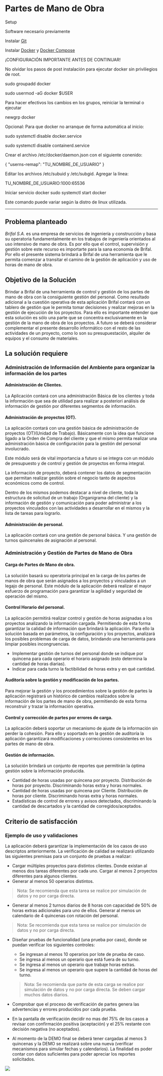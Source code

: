 
# Partes de Mano de Obra

Setup

Software necesario previamente


Instalar <a href="https://git-scm.com/download/linux">Git</a>



Instalar <a href="https://docs.docker.com/engine/install/ubuntu/">Docker</a> y <a href="https://docs.docker.com/compose/install/">Docker Compose</a>

¡CONFIGURACIÓN IMPORTANTE ANTES DE CONTINUAR!


No olvidar los pasos de post instalación para ejecutar docker sin priviliegios de root.

sudo groupadd docker

sudo usermod -aG docker $USER


Para hacer efectivos los cambios en los grupos, reiniciar la terminal o ejecutar

newgrp docker




Opcional: Para que docker no arranque de forma automática al inicio:

sudo systemctl disable docker.service

sudo systemctl disable containerd.service



Crear el archivo /etc/docker/daemon.json con el siguiente conenido:

{
  "userns-remap": "TU_NOMBRE_DE_USUARIO"
}



Editar los archivos /etc/subuid y /etc/subgid. Agregar la línea:

TU_NOMBRE_DE_USUARIO:1000:65536






Iniciar servicio docker sudo systemctl start docker

Este comando puede variar según la distro de linux utilizada.









---

## Problema planteado
*Brifal S.A.* es una empresa de servicios de ingeniería y construcción y basa su operatoria fundamentalmente en los trabajos de ingeniería orientados al uso intensivo de mano de obra.
Es por ello que el control, supervisión y gestión sobre este recurso es importarte para la sana economía de Brifal.
Por ello el presente sistema brindará a Brifal de una herramienta que le permita comenzar a transitar el camino de la gestión de aplicación y uso de horas de mano de obra.

## Objetivo de la Solución
Brindar a Brifal de una herramienta de control y gestión de los partes de mano de obra con la consiguiente gestión del personal.
Como resultado adicional a la cuestión operativa de esta aplicación Brifal contará con un tablero de gestión que le permita tomar decisiones y realizar mejoras en la gestión de ejecución de los proyectos.
Para ello es importante entender que esta solución es sólo una parte que se concentra exclusivamente en la gestión de la mano de obra de los proyectos.
A futuro se deberá considerar complementar el presente desarrollo informático con el resto de las actividades de un proyecto, como lo son su presupuestación, alquiler de equipos y el consumo de materiales.

## La solución requiere

### Administración de Información del Ambiente para organizar la información de los partes

#### Administración de Clientes.
La Aplicación contará con una administración Básica de los clientes y toda la información que sea de utilidad para realizar a posteriori análisis de información de gestión por diferentes segmentos de información.

#### Administración de proyectos (OT).
La aplicación contará con una gestión básica de administración de proyectos (OT)(Unidad de Trabajo).
Básicamente con la idea que funcione ligado a la Orden de Compra del cliente y que el mismo permita realizar una administración básica de configuración para la gestión del personal involucrado.

Este módulo será de vital importancia a futuro si se integra con un módulo de presupuesto y de control y gestión de proyectos en forma integral.

La información de proyecto, deberá contener los datos de segmentación que permitan realizar gestión sobre el negocio tanto de aspectos económicos como de control.

Dentro de los mismos podemos destacar a nivel de cliente, toda la estructura de solicitud de un trabajo (Organigrama del cliente) y la información de gestión y comunicación para poder administrar a los proyectos vinculados con las actividades a desarrollar en el mismos y la lista de tareas para lograrlo.

#### Administración de personal.
La aplicación contará con una gestión de personal básica. Y una gestión de turnos
quincenales de asignación al personal.

### Administración y Gestión de Partes de Mano de Obra
#### Carga de Partes de Mano de obra.
La solución basará su operatoria principal en la carga de los partes de manos de obra que serán asignados a los proyectos y vinculados a un legajo de personal.
Este módulo de la aplicación deberá realizar el mayor esfuerzo de programación para garantizar la agilidad y seguridad de operación del mismo.

#### Control Horario del personal.
La aplicación permitirá realizar control y gestión de horas asignadas a los proyectos analizando la información cargada.
Permitiendo de esta forma garantizar la calidad de información que brindará la aplicación.
Para ello la solución basada en parámetros, la configuración y los proyectos, analizará los posibles problemas de carga de datos, brindando una herramienta para limpiar posibles incongruencias.
* Implementar gestión de turnos del personal donde se indique por quincena para cada operario el horario asignado (esto determina la cantidad de horas diarias).
* Indicar para cada turno la factibilidad de horas extra y en qué cantidad.

#### Auditoría sobre la gestión y modificación de los partes.
Para mejorar la gestión y los procedimientos sobre la gestión de partes la aplicación
registrará un histórico de cambios realizados sobre la información de los partes de mano
de obra, permitiendo de esta forma reconstruir y trazar la información operativa.

#### Control y corrección de partes por errores de carga.
La aplicación deberá soportar un mecanismo de ajuste de la información sin perder la cohesión. Para ello y soportado en la gestión de auditoría la aplicación garantizará modificaciones y correcciones consistentes en los partes de mano de obra.

#### Gestión de información.
La solución brindará un conjunto de reportes que permitirán la óptima gestión sobre la información producida.
* Cantidad de horas usadas por quincena por proyecto. Distribución de horas por proyecto. Discriminando horas extra y horas normales.
* Cantidad de horas usadas por quincena por Cliente. Distribución de horas por cliente. Discriminando horas extra y horas normales.
* Estadísticas de control de errores y avisos detectados, discriminando la cantidad de descartados y la cantidad de corregidos/aceptados.

## Criterio de satisfacción

### Ejemplo de uso y validaciones
La aplicación deberá garantizar la implementación de los casos de uso descriptos anteriormente.
La verificación de calidad se realizará utilizando las siguientes premisas para un conjunto de pruebas a realizar:
* Cargar múltiples proyectos para distintos clientes. Donde existan al menos dos tareas diferentes por cada uno.
Cargar al menos 2 proyectos diferentes para algunos clientes.
* Generar al menos 50 operarios distintos.
> Nota: Se recomienda que esta tarea se realice por simulación de datos y no por carga directa.

* Generar al menos 2 turnos diarios de 8 horas con capacidad de 50% de horas extras adicionales para uno de ellos. Generar al menos un calendario de 4 quincenas con rotación del personal.
> Nota: Se recomienda que esta tarea se realice por simulación de datos y no por carga directa.

* Diseñar pruebas de funcionalidad (una prueba por caso), donde se puedan verificar los siguientes controles:
  * Se ingresan al menos 10 operarios por lote de prueba de caso.
  * Se ingresa al menos un operario que está fuera de su turno.
  * Se ingresa al menos un operario que trabaje horas extras.
  * Se ingresa al menos un operario que supere la cantidad de horas del turno.

  > Nota: Se recomienda que parte de esta carga se realice por simulación de datos y no por carga directa. Se deben cargar muchos datos diarios.

* Comprobar que el proceso de verificación de partes genera las advertencias y errores producidos por cada prueba.
* En la pantalla de verificación decidir no mas del 75% de los casos a revisar con confirmación positiva (aceptación) y el 25% restante con decisión negativa (no aceptados).
* Al momento de la DEMO final se deberá tener cargadas al menos 3 quincenas y la DEMO se realizará sobre una nueva (verificar mecanismos para simular fechas y calendarios).
La finalidad es poder contar con datos suficientes para poder apreciar los reportes solicitados.

![](diagrama.png)

